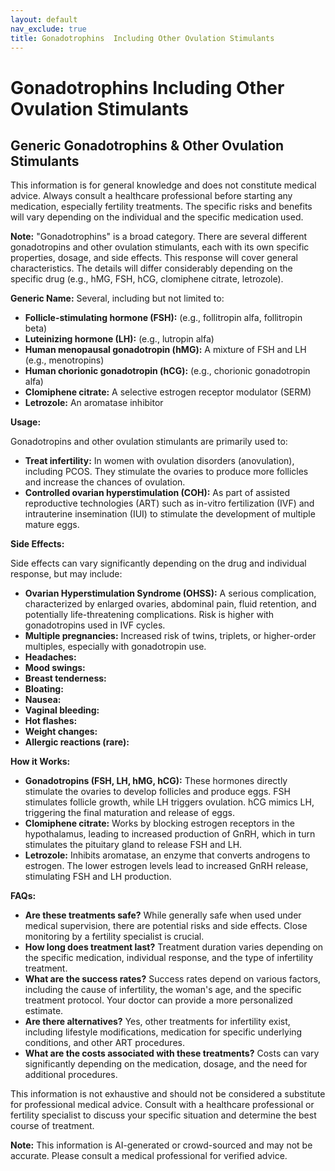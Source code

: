 ```yaml
---
layout: default
nav_exclude: true
title: Gonadotrophins  Including Other Ovulation Stimulants
---
```


# Gonadotrophins  Including Other Ovulation Stimulants

## Generic Gonadotrophins & Other Ovulation Stimulants

This information is for general knowledge and does not constitute medical advice.  Always consult a healthcare professional before starting any medication, especially fertility treatments.  The specific risks and benefits will vary depending on the individual and the specific medication used.


**Note:**  "Gonadotrophins" is a broad category.  There are several different gonadotropins and other ovulation stimulants, each with its own specific properties, dosage, and side effects.  This response will cover general characteristics.  The details will differ considerably depending on the specific drug (e.g.,  hMG, FSH, hCG, clomiphene citrate, letrozole).


**Generic Name:**  Several, including but not limited to:

* **Follicle-stimulating hormone (FSH):**  (e.g., follitropin alfa, follitropin beta)
* **Luteinizing hormone (LH):** (e.g., lutropin alfa)
* **Human menopausal gonadotropin (hMG):** A mixture of FSH and LH (e.g., menotropins)
* **Human chorionic gonadotropin (hCG):**  (e.g., chorionic gonadotropin alfa)
* **Clomiphene citrate:**  A selective estrogen receptor modulator (SERM)
* **Letrozole:** An aromatase inhibitor


**Usage:**

Gonadotropins and other ovulation stimulants are primarily used to:

* **Treat infertility:** In women with ovulation disorders (anovulation), including PCOS. They stimulate the ovaries to produce more follicles and increase the chances of ovulation.
* **Controlled ovarian hyperstimulation (COH):**  As part of assisted reproductive technologies (ART) such as in-vitro fertilization (IVF) and intrauterine insemination (IUI) to stimulate the development of multiple mature eggs.


**Side Effects:**

Side effects can vary significantly depending on the drug and individual response, but may include:

* **Ovarian Hyperstimulation Syndrome (OHSS):** A serious complication, characterized by enlarged ovaries, abdominal pain, fluid retention, and potentially life-threatening complications.  Risk is higher with gonadotropins used in IVF cycles.
* **Multiple pregnancies:** Increased risk of twins, triplets, or higher-order multiples, especially with gonadotropin use.
* **Headaches:**
* **Mood swings:**
* **Breast tenderness:**
* **Bloating:**
* **Nausea:**
* **Vaginal bleeding:**
* **Hot flashes:**
* **Weight changes:**
* **Allergic reactions (rare):**


**How it Works:**

* **Gonadotropins (FSH, LH, hMG, hCG):**  These hormones directly stimulate the ovaries to develop follicles and produce eggs. FSH stimulates follicle growth, while LH triggers ovulation. hCG mimics LH, triggering the final maturation and release of eggs.
* **Clomiphene citrate:** Works by blocking estrogen receptors in the hypothalamus, leading to increased production of GnRH, which in turn stimulates the pituitary gland to release FSH and LH.
* **Letrozole:** Inhibits aromatase, an enzyme that converts androgens to estrogen. The lower estrogen levels lead to increased GnRH release, stimulating FSH and LH production.


**FAQs:**

* **Are these treatments safe?**  While generally safe when used under medical supervision, there are potential risks and side effects. Close monitoring by a fertility specialist is crucial.
* **How long does treatment last?**  Treatment duration varies depending on the specific medication, individual response, and the type of infertility treatment.
* **What are the success rates?**  Success rates depend on various factors, including the cause of infertility, the woman's age, and the specific treatment protocol.  Your doctor can provide a more personalized estimate.
* **Are there alternatives?**  Yes, other treatments for infertility exist, including lifestyle modifications, medication for specific underlying conditions, and other ART procedures.
* **What are the costs associated with these treatments?** Costs can vary significantly depending on the medication, dosage, and the need for additional procedures.


This information is not exhaustive and should not be considered a substitute for professional medical advice.  Consult with a healthcare professional or fertility specialist to discuss your specific situation and determine the best course of treatment.


**Note:** This information is AI-generated or crowd-sourced and may not be accurate. Please consult a medical professional for verified advice.